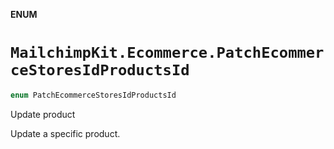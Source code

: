 **ENUM**

# `MailchimpKit.Ecommerce.PatchEcommerceStoresIdProductsId`

```swift
enum PatchEcommerceStoresIdProductsId
```

Update product

Update a specific product.
